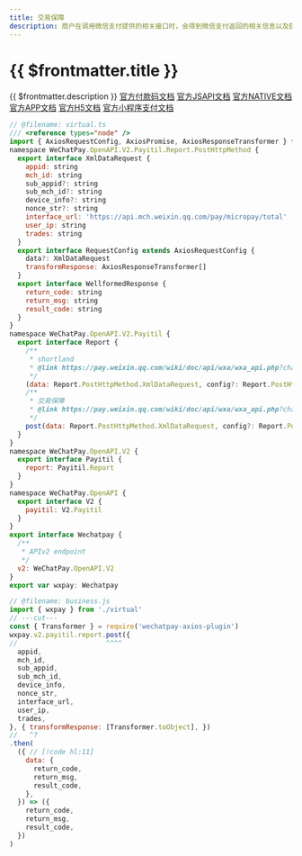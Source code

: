 ```yaml
---
title: 交易保障
description: 商户在调用微信支付提供的相关接口时，会得到微信支付返回的相关信息以及获得整个接口的响应时间。为提高整体的服务水平，协助商户一起提高服务质量，微信支付提供了相关接口调用耗时和返回信息的主动上报接口，微信支付可以根据商户侧上报的数据进一步优化网络部署，完善服务监控，和商户更好的协作为用户提供更好的业务体验。
---
```


# {{ $frontmatter.title }}

{{ $frontmatter.description }} [官方付款码文档](https://pay.weixin.qq.com/wiki/doc/api/micropay.php?chapter=9_14&index=8) [官方JSAPI文档](https://pay.weixin.qq.com/wiki/doc/api/jsapi.php?chapter=9_8&index=9) [官方NATIVE文档](https://pay.weixin.qq.com/wiki/doc/api/native.php?chapter=9_8&index=9) [官方APP文档](https://pay.weixin.qq.com/wiki/doc/api/app/app.php?chapter=9_8&index=10) [官方H5文档](https://pay.weixin.qq.com/wiki/doc/api/H5.php?chapter=9_8&index=9) [官方小程序支付文档](https://pay.weixin.qq.com/wiki/doc/api/wxa/wxa_api.php?chapter=9_8&index=9)

```js twoslash
// @filename: virtual.ts
/// <reference types="node" />
import { AxiosRequestConfig, AxiosPromise, AxiosResponseTransformer } from 'axios'
namespace WeChatPay.OpenAPI.V2.Payitil.Report.PostHttpMethod {
  export interface XmlDataRequest {
    appid: string
    mch_id: string
    sub_appid?: string
    sub_mch_id?: string
    device_info?: string
    nonce_str?: string
    interface_url: 'https://api.mch.weixin.qq.com/pay/micropay/total' | string
    user_ip: string
    trades: string
  }
  export interface RequestConfig extends AxiosRequestConfig {
    data?: XmlDataRequest
    transformResponse: AxiosResponseTransformer[]
  }
  export interface WellformedResponse {
    return_code: string
    return_msg: string
    result_code: string
  }
}
namespace WeChatPay.OpenAPI.V2.Payitil {
  export interface Report {
    /**
     * shortland
     * @link https://pay.weixin.qq.com/wiki/doc/api/wxa/wxa_api.php?chapter=9_8&index=9
     */
    (data: Report.PostHttpMethod.XmlDataRequest, config?: Report.PostHttpMethod.RequestConfig): AxiosPromise<Report.PostHttpMethod.WellformedResponse>
    /**
     * 交易保障
     * @link https://pay.weixin.qq.com/wiki/doc/api/wxa/wxa_api.php?chapter=9_8&index=9
     */
    post(data: Report.PostHttpMethod.XmlDataRequest, config?: Report.PostHttpMethod.RequestConfig): AxiosPromise<Report.PostHttpMethod.WellformedResponse>
  }
}
namespace WeChatPay.OpenAPI.V2 {
  export interface Payitil {
    report: Payitil.Report
  }
}
namespace WeChatPay.OpenAPI {
  export interface V2 {
    payitil: V2.Payitil
  }
}
export interface Wechatpay {
  /**
   * APIv2 endpoint
   */
  v2: WeChatPay.OpenAPI.V2
}
export var wxpay: Wechatpay

// @filename: business.js
import { wxpay } from './virtual'
// ---cut---
const { Transformer } = require('wechatpay-axios-plugin')
wxpay.v2.payitil.report.post({
//                      ^^^^
  appid,
  mch_id,
  sub_appid,
  sub_mch_id,
  device_info,
  nonce_str,
  interface_url,
  user_ip,
  trades,
}, { transformResponse: [Transformer.toObject], })
//   ^?
.then(
  ({ // [!code hl:11]
    data: {
      return_code,
      return_msg,
      result_code,
    },
  }) => ({
    return_code,
    return_msg,
    result_code,
  })
)
```
